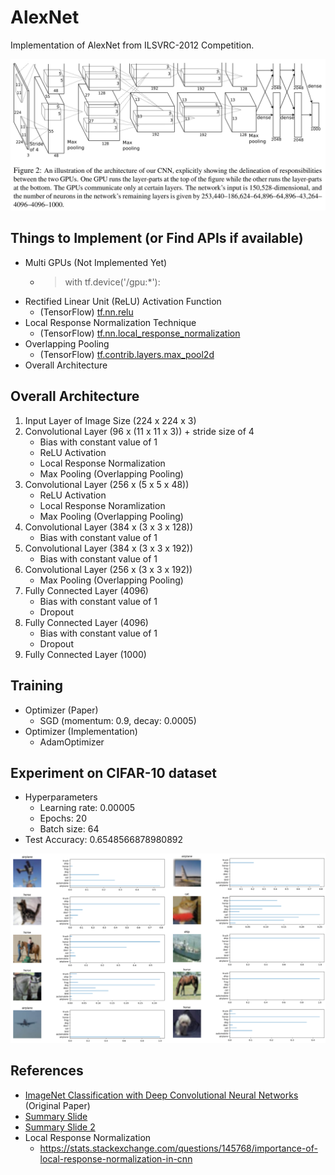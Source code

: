 # AlexNet
Implementation of AlexNet from ILSVRC-2012 Competition.

![AlexNet Architecture](./figure1.png)

## Things to Implement (or Find APIs if available)
- Multi GPUs (Not Implemented Yet)
   * > with tf.device('/gpu:*'):
- Rectified Linear Unit (ReLU) Activation Function
   * (TensorFlow) [tf.nn.relu](https://www.tensorflow.org/api_docs/python/tf/nn/relu)
- Local Response Normalization Technique
   * (TensorFlow) [tf.nn.local_response_normalization](https://www.tensorflow.org/api_docs/python/tf/nn/local_response_normalization)
- Overlapping Pooling
   * (TensorFlow) [tf.contrib.layers.max_pool2d](https://www.tensorflow.org/api_docs/python/tf/contrib/layers/max_pool2d)
- Overall Architecture

## Overall Architecture
1. Input Layer of Image Size (224 x 224 x 3)
2. Convolutional Layer (96 x (11 x 11 x 3)) + stride size of 4
   - Bias with constant value of 1
   - ReLU Activation
   - Local Response Normalization
   - Max Pooling (Overlapping Pooling)
3. Convolutional Layer (256 x (5 x 5 x 48))
   - ReLU Activation
   - Local Response Noramlization
   - Max Pooling (Overlapping Pooling)
4. Convolutional Layer (384 x (3 x 3 x 128))
   - Bias with constant value of 1
5. Convolutional Layer (384 x (3 x 3 x 192))
   - Bias with constant value of 1
6. Convolutional Layer (256 x (3 x 3 x 192))
   - Max Pooling (Overlapping Pooling)
7. Fully Connected Layer (4096)
   - Bias with constant value of 1
   - Dropout
8. Fully Connected Layer (4096)
   - Bias with constant value of 1
   - Dropout
9. Fully Connected Layer (1000)

## Training
- Optimizer (Paper)
  - SGD (momentum: 0.9, decay: 0.0005)
- Optimizer (Implementation)
  - AdamOptimizer

## Experiment on CIFAR-10 dataset
- Hyperparameters
  - Learning rate: 0.00005
  - Epochs: 20
  - Batch size: 64
- Test Accuracy: 0.6548566878980892

![Experiment Result](./experiment.png)

## References
- [ImageNet Classification with Deep Convolutional Neural Networks](https://papers.nips.cc/paper/4824-imagenet-classification-with-deep-convolutional-neural-networks.pdf) (Original Paper)
- [Summary Slide](http://cvml.ist.ac.at/courses/DLWT_W17/material/AlexNet.pdf)
- [Summary Slide 2](http://vision.stanford.edu/teaching/cs231b_spring1415/slides/alexnet_tugce_kyunghee.pdf)
- Local Response Normalization
  - https://stats.stackexchange.com/questions/145768/importance-of-local-response-normalization-in-cnn
